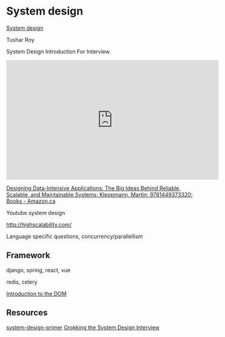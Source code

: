 # System design

[System design](https://medium.com/the-andela-way/system-design-in-software-development-f360ce6fcbb9)

Tushar Roy

System Design Introduction For Interview.

<iframe width="560" height="315" src="https://www.youtube.com/embed/UzLMhqg3_Wc" frameborder="0" allowfullscreen></iframe>

[Designing Data-Intensive Applications: The Big Ideas Behind Reliable, Scalable, and Maintainable Systems: Kleppmann, Martin: 9781449373320: Books - Amazon.ca](https://www.amazon.ca/Designing-Data-Intensive-Applications-Reliable-Maintainable/dp/1449373321)

Youtube system design

http://highscalability.com/

Language specific questions, concurrency/parallellism

## Framework
django, spring, react, vue

redis, celery

[Introduction to the DOM](https://developer.mozilla.org/en-US/docs/Web/API/Document_Object_Model/Introduction)

## Resources
[system-design-primer](https://github.com/donnemartin/system-design-primer)
[Grokking the System Design Interview](https://www.educative.io/courses/grokking-the-system-design-interview)